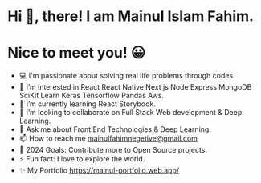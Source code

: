 # Hi 👋, there! I am Mainul Islam Fahim.
# Nice to meet you! 😀
- 💻 I'm passionate about solving real life problems through codes.
- 👀 I’m interested in React React Native Next js Node Express MongoDB SciKit Learn Keras Tensorflow Pandas Aws.
- 🌱 I’m currently learning React Storybook.
- 💞️ I’m looking to collaborate on Full Stack Web development & Deep Learning.
- 💬 Ask me about Front End Technologies & Deep Learning.
- 📫 How to reach me mainulfahimnegetive@gmail.com
- 🥅 2024 Goals: Contribute more to Open Source projects.
- ⚡ Fun fact: I love to explore the world.
- ✨ My Portfolio https://mainul-portfolio.web.app/


